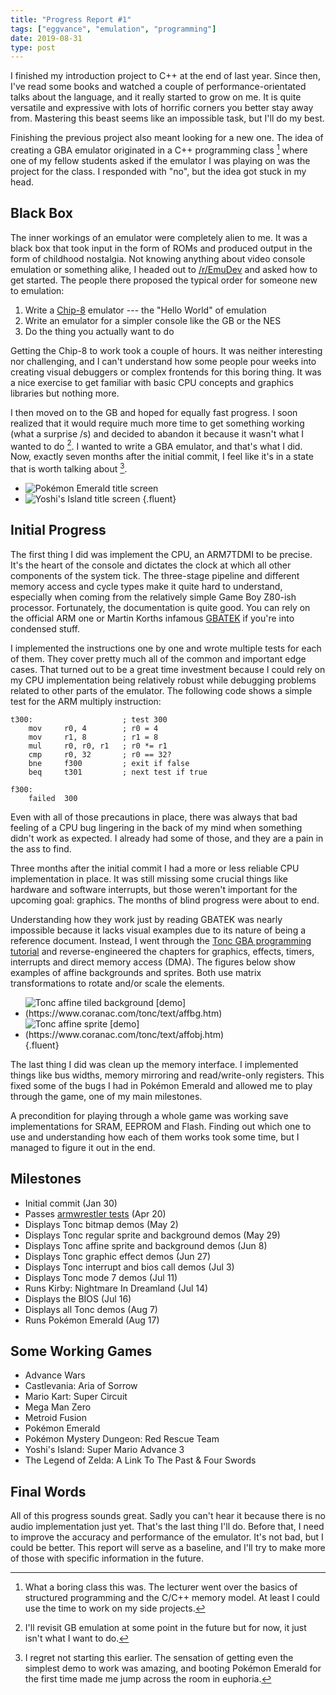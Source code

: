 ```yaml
---
title: "Progress Report #1"
tags: ["eggvance", "emulation", "programming"]
date: 2019-08-31
type: post
---
```

I finished my introduction project to C++ at the end of last year. Since then, I've read some books and watched a couple of performance-orientated talks about the language, and it really started to grow on me. It is quite versatile and expressive with lots of horrific corners you better stay away from. Mastering this beast seems like an impossible task, but I'll do my best.

Finishing the previous project also meant looking for a new one. The idea of creating a GBA emulator originated in a C++ programming class [^1] where one of my fellow students asked if the emulator I was playing on was the project for the class. I responded with "no", but the idea got stuck in my head.

[^1]: What a boring class this was. The lecturer went over the basics of structured programming and the C/C++ memory model. At least I could use the time to work on my side projects.

## Black Box
The inner workings of an emulator were completely alien to me. It was a black box that took input in the form of ROMs and produced output in the form of childhood nostalgia. Not knowing anything about video console emulation or something alike, I headed out to [/r/EmuDev](https://www.reddit.com/r/EmuDev/) and asked how to get started. The people there proposed the typical order for someone new to emulation:

1. Write a [Chip-8](https://en.wikipedia.org/wiki/CHIP-8) emulator --- the "Hello World" of emulation
2. Write an emulator for a simpler console like the GB or the NES
3. Do the thing you actually want to do

Getting the Chip-8 to work took a couple of hours. It was neither interesting nor challenging, and I can't understand how some people pour weeks into creating visual debuggers or complex frontends for this boring thing. It was a nice exercise to get familiar with basic CPU concepts and graphics libraries but nothing more.

I then moved on to the GB and hoped for equally fast progress. I soon realized that it would require much more time to get something working (what a surprise /s) and decided to abandon it because it wasn't what I wanted to do [^2]. I wanted to write a GBA emulator, and that's what I did. Now, exactly seven months after the initial commit, I feel like it's in a state that is worth talking about [^3].

[^2]: I'll revisit GB emulation at some point in the future but for now, it just isn't what I want to do.
[^3]: I regret not starting this earlier. The sensation of getting even the simplest demo to work was amazing, and booting Pokémon Emerald for the first time made me jump across the room in euphoria.

- ![](img/pokemon-emerald.png "Pokémon Emerald title screen")
- ![](img/yoshis-island.png "Yoshi's Island title screen")
{.fluent}

## Initial Progress
The first thing I did was implement the CPU, an ARM7TDMI to be precise. It's the heart of the console and dictates the clock at which all other components of the system tick. The three-stage pipeline and different memory access and cycle types make it quite hard to understand, especially when coming from the relatively simple Game Boy Z80-ish processor. Fortunately, the documentation is quite good. You can rely on the official ARM one or Martin Korths infamous [GBATEK](https://problemkaputt.de/gbatek.htm) if you're into condensed stuff.

I implemented the instructions one by one and wrote multiple tests for each of them. They cover pretty much all of the common and important edge cases. That turned out to be a great time investment because I could rely on my CPU implementation being relatively robust while debugging problems related to other parts of the emulator. The following code shows a simple test for the ARM multiply instruction:

```armv4t
t300:                    ; test 300
    mov     r0, 4        ; r0 = 4
    mov     r1, 8        ; r1 = 8
    mul     r0, r0, r1   ; r0 *= r1
    cmp     r0, 32       ; r0 == 32?
    bne     f300         ; exit if false
    beq     t301         ; next test if true

f300:
    failed  300
```

Even with all of those precautions in place, there was always that bad feeling of a CPU bug lingering in the back of my mind when something didn't work as expected. I already had some of those, and they are a pain in the ass to find.

Three months after the initial commit I had a more or less reliable CPU implementation in place. It was still missing some crucial things like hardware and software interrupts, but those weren't important for the upcoming goal: graphics. The months of blind progress were about to end.

Understanding how they work just by reading GBATEK was nearly impossible because it lacks visual examples due to its nature of being a reference document. Instead, I went through the [Tonc GBA programming tutorial](https://www.coranac.com/tonc/text/) and reverse-engineered the chapters for graphics, effects, timers, interrupts and direct memory access (DMA). The figures below show examples of affine backgrounds and sprites. Both use matrix transformations to rotate and/or scale the elements.

- ![](img/tonc-sbb-aff.png "Tonc affine tiled background [demo](https://www.coranac.com/tonc/text/affbg.htm)")
- ![](img/tonc-obj-aff.png "Tonc affine sprite [demo](https://www.coranac.com/tonc/text/affobj.htm)")
{.fluent}

The last thing I did was clean up the memory interface. I implemented things like bus widths, memory mirroring and read/write-only registers. This fixed some of the bugs I had in Pokémon Emerald and allowed me to play through the game, one of my main milestones.

A precondition for playing through a whole game was working save implementations for SRAM, EEPROM and Flash. Finding out which one to use and understanding how each of them works took some time, but I managed to figure it out in the end.

## Milestones
- Initial commit (Jan 30)
- Passes [armwrestler tests](https://github.com/Emu-Docs/Emu-Docs/tree/master/Game%20Boy%20Advance/test_roms/arm_wrestler) (Apr 20)
- Displays Tonc bitmap demos (May 2)
- Displays Tonc regular sprite and background demos (May 29)
- Displays Tonc affine sprite and background demos (Jun 8)
- Displays Tonc graphic effect demos (Jun 27)
- Displays Tonc interrupt and bios call demos (Jul 3)
- Displays Tonc mode 7 demos (Jul 11)
- Runs Kirby: Nightmare In Dreamland (Jul 14)
- Displays the BIOS (Jul 16)
- Displays all Tonc demos (Aug 7)
- Runs Pokémon Emerald (Aug 17)

## Some Working Games
- Advance Wars
- Castlevania: Aria of Sorrow
- Mario Kart: Super Circuit
- Mega Man Zero
- Metroid Fusion
- Pokémon Emerald
- Pokémon Mystery Dungeon: Red Rescue Team
- Yoshi's Island: Super Mario Advance 3
- The Legend of Zelda: A Link To The Past & Four Swords

## Final Words
All of this progress sounds great. Sadly you can't hear it because there is no audio implementation just yet. That's the last thing I'll do. Before that, I need to improve the accuracy and performance of the emulator. It's not bad, but I could be better. This report will serve as a baseline, and I'll try to make more of those with specific information in the future.
